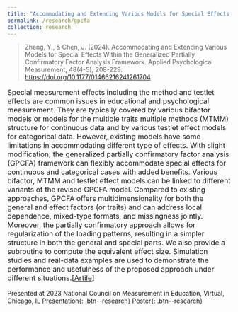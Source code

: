 ```yaml
---
title: "Accommodating and Extending Various Models for Special Effects Within the Generalized Partially Confirmatory Factor Analysis Framework"
permalink: /research/gpcfa
collection: research
---
```


<style>
.thumbnailnrc {
    background-color: black;
    height: 275px;
    display: inline-block; 
    background-size: cover; 
    background-position: center center;
    background-repeat: no-repeat;
}
</style>

> Zhang, Y., & Chen, J. (2024). Accommodating and Extending Various Models for Special Effects Within the Generalized Partially Confirmatory Factor Analysis Framework. Applied Psychological Measurement, 48(4-5), 208-229. <a href="https://doi.org/10.1177/01466216241261704">https://doi.org/10.1177/01466216241261704</a>

<p style="font-size: 12pt; width: 100%; text-align: left;">Special measurement effects including the method and testlet effects are common issues in educational and psychological measurement. They are typically covered by various bifactor models or models for the multiple traits multiple methods (MTMM) structure for continuous data and by various testlet effect models for categorical data. However, existing models have some limitations in accommodating different type of effects. With slight modification, the generalized partially confirmatory factor analysis (GPCFA) framework can flexibly accommodate special effects for continuous and categorical cases with added benefits. Various bifactor, MTMM and testlet effect models can be linked to different variants of the revised GPCFA model. Compared to existing approaches, GPCFA offers multidimensionality for both the general and effect factors (or traits) and can address local dependence, mixed-type formats, and missingness jointly. Moreover, the partially confirmatory approach allows for regularization of the loading patterns, resulting in a simpler structure in both the general and special parts. We also provide a subroutine to compute the equivalent effect size. Simulation studies and real-data examples are used to demonstrate the performance and usefulness of the proposed approach under different situations.[<a href="/files/pdf/research/zhang-chen-2024-accommodating-and-extending-various-models-for-special-effects-within-the-generalized-partially.pdf">Artile</a>]</p>

Presented at 2023 National Council on Measurement in Education, Virtual, Chicago, IL
[Presentation](/files/html/posts/NCME_SE_pre.html){: .btn--research} 
[Poster](/files/pdf/research/NCME2023poster.pdf){: .btn--research}


